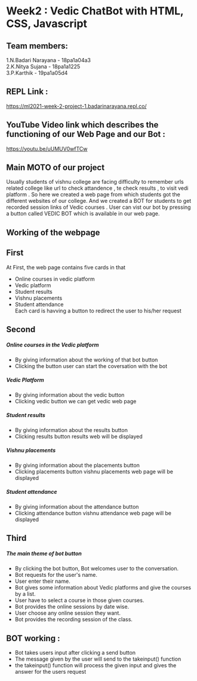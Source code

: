 # Week2 : Vedic ChatBot with HTML, CSS, Javascript

## Team members:
1.N.Badari Narayana - 18pa1a04a3<br/>
2.K.Nitya Sujana - 18pa1a1225<br/>
3.P.Karthik - 19pa1a05d4
## REPL Link :
https://ml2021-week-2-project-1.badarinarayana.repl.co/  
## YouTube Video link which describes the functioning of our Web Page and our Bot :
https://youtu.be/uUMUV0wfTCw

## Main MOTO of our project
Usually students of vishnu college are facing difficulty to remember urls related college like url to check attandence , te check results , to visit vedi platform . So here we created a web page from which students got the different websites of our college. And we created a BOT for students to get recorded session links of Vedic courses . User can vist our bot by pressing a button called VEDIC BOT which is available in our web page. 
## Working of the webpage
## First
At First, the web page contains five cards in that<br/>
* Online courses in vedic platform
* Vedic platform
* Student results
* Vishnu placements 
* Student attendance  
Each card is havving a button to redirect the user to his/her request

## Second
##### Online courses in the Vedic platform
* By giving information about the working of that bot button
* Clicking the button user can start the coversation with the bot
##### Vedic Platform
* By giving information about the vedic button
* Clicking vedic button we can get vedic web page
##### Student results
* By giving information about the results button
* Clicking results button  results web will be displayed
##### Vishnu placements
* By giving information about the placements button
* Clicking placements button vishnu placements web page will be displayed
##### Student attendance 
* By giving information about the attendance button
* Clicking attendance button vishnu attendance web page will be displayed

## Third
##### The main theme of bot button
* By clicking the bot button, Bot welcomes user to the conversation.
* Bot requests for the user's name. 
* User enter their name.
* Bot gives some information about Vedic platforms and give the courses by a list.
* User have to select a course in those given courses.
* Bot provides the online sessions by date wise.
* User choose any online session they want.
* Bot provides the recording session of the class.

## BOT working :
* Bot takes users input after clicking a send button
* The message given by the user will send to the takeinput() function
* the takeinput() function will process the given input and gives the answer for the users request


